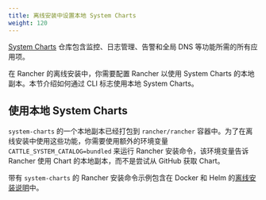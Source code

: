 ```yaml
---
title: 离线安装中设置本地 System Charts
weight: 120
---
```


[System Charts](https://github.com/rancher/system-charts) 仓库包含监控、日志管理、告警和全局 DNS 等功能所需的所有应用项。

在 Rancher 的离线安装中，你需要配置 Rancher 以使用 System Charts 的本地副本。本节介绍如何通过 CLI 标志使用本地 System Charts。

## 使用本地 System Charts

`system-charts` 的一个本地副本已经打包到 `rancher/rancher` 容器中。为了在离线安装中使用这些功能，你需要使用额外的环境变量 `CATTLE_SYSTEM_CATALOG=bundled` 来运行 Rancher 安装命令，该环境变量告诉 Rancher 使用 Chart 的本地副本，而不是尝试从 GitHub 获取 Chart。

带有 `system-charts` 的 Rancher 安装命令示例包含在 Docker 和 Helm 的[离线安装说明]({{<baseurl>}}/rancher/v2.6/en/installation/other-installation-methods/air-gap)中。

